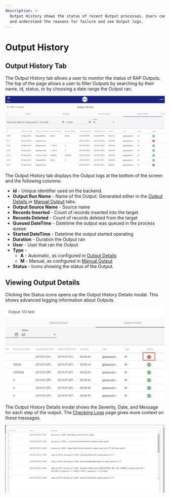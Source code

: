 ```yaml
---
description: >-
  Output History shows the status of recent Output processes. Users can diagnose
  and understand the reasons for failure and see Output logs.
---
```


# Output History

## Output History Tab <a id="validations-screen"></a>

The Output History tab allows a user to monitor the status of RAP Outputs. The top of the page allows a user to filter Outputs by searching by their name, id, status, or by choosing a date range the Output ran.

![Output History Tab](../../.gitbook/assets/image%20%2863%29.png)

The Output History tab displays the Output logs at the bottom of the screen and the following columns:

* **id** - Unique identifier used on the backend.
* **Output Run Name** - Name of the Output. Generated either in the [Output Details ](output-details.md)or [Manual Output](manual-output.md) tabs.
* **Output Source Name** - Source name
* **Records Inserted** - Count of records inserted into the target
* **Records Deleted** - Count of records deleted from the target
* **Queued DateTime** - Datetime the output was queued in the process queue
* **Started DateTime** - Datetime the output started operating
* **Duration** - Duration the Output ran
* **User** - User that ran the Output
* **Type** - 
  * **A** - Automatic, as configured in [Output Details](output-details.md)
  * **M** - Manual, as configured in [Manual Output](manual-output.md) 
* **Status** - Icons showing the status of the Output.

## Viewing Output Details

Clicking the Status icons opens up the Output History Details modal. This shows advanced logging information about Outputs.

![Status Icon](../../.gitbook/assets/image%20%285%29.png)

The Output History Details modal shows the Severity, Date, and Message for each step of the output. The [Checking Logs](../../operation-guide/monitoring-the-process/checking-logs.md) page gives more context on these messages.

![Output History Details Modal](../../.gitbook/assets/image%20%289%29.png)



